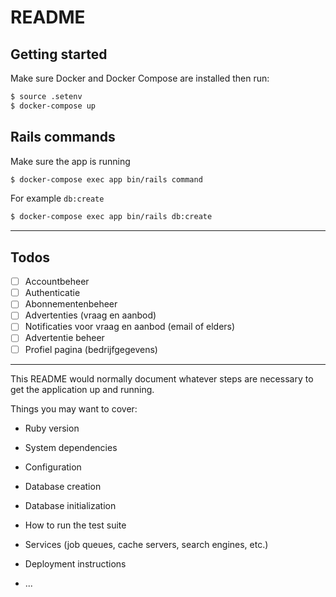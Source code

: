 # README

## Getting started

Make sure Docker and Docker Compose are installed then run:

```sh
$ source .setenv
$ docker-compose up
```

## Rails commands

Make sure the app is running

```sh
$ docker-compose exec app bin/rails command
```

For example `db:create`

```sh
$ docker-compose exec app bin/rails db:create
```

---

## Todos

* [ ] Accountbeheer
* [ ] Authenticatie
* [ ] Abonnementenbeheer
* [ ] Advertenties (vraag en aanbod)
* [ ] Notificaties voor vraag en aanbod (email of elders)
* [ ] Advertentie beheer
* [ ] Profiel pagina (bedrijfgegevens)

---

This README would normally document whatever steps are necessary to get the
application up and running.

Things you may want to cover:

* Ruby version

* System dependencies

* Configuration

* Database creation

* Database initialization

* How to run the test suite

* Services (job queues, cache servers, search engines, etc.)

* Deployment instructions

* ...

